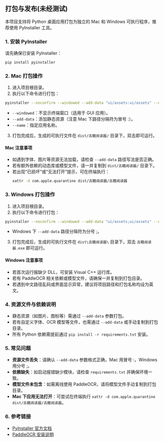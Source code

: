 
## 打包与发布(未经测试)

本项目支持将 Python 桌面应用打包为独立的 Mac 和 Windows 可执行程序，推荐使用 PyInstaller 工具。

### 1. 安装 PyInstaller

请先确保已安装 PyInstaller：

```bash
pip install pyinstaller
```

### 2. Mac 打包操作

1. 进入项目根目录。
2. 执行以下命令进行打包：

```bash
pyinstaller --noconfirm --windowed --add-data "ui/assets:ui/assets" --name "古籍阅读器" main.py
```

- `--windowed`：不显示终端窗口（适用于 GUI 应用）。
- `--add-data`：添加静态资源（注意 Mac 下路径分隔符为冒号 :）。
- `--name`：指定应用名称。

3. 打包完成后，生成的可执行文件在 `dist/古籍阅读器/` 目录下，双击即可运行。

#### Mac 注意事项

- 如遇到字体、图片等资源无法加载，请检查 `--add-data` 路径写法是否正确。
- 若有额外依赖的动态库或模型文件，请一并复制到 `dist/古籍阅读器/` 目录下。
- 若出现“已损坏”或“无法打开”提示，可在终端执行：
  ```bash
  xattr -d com.apple.quarantine dist/古籍阅读器/古籍阅读器
  ```

### 3. Windows 打包操作

1. 进入项目根目录。
2. 执行以下命令进行打包：

```bash
pyinstaller --noconfirm --windowed --add-data "ui/assets;ui/assets" --name "古籍阅读器" main.py
```

- Windows 下 `--add-data` 路径分隔符为分号 ;。

3. 打包完成后，生成的可执行文件在 `dist\古籍阅读器\` 目录下，双击 `古籍阅读器.exe` 即可运行。

#### Windows 注意事项

- 若首次运行报缺少 DLL，可安装 Visual C++ 运行库。
- 若有 PaddleOCR 相关依赖或模型文件，请确保一并复制到打包目录。
- 若遇到中文路径乱码或界面显示异常，建议将项目路径和打包名称均设为英文。

### 4. 资源文件与依赖说明

- 静态资源（如图片、图标等）需通过 `--add-data` 参数打包。
- 若有自定义字体、OCR 模型等文件，也需通过 `--add-data` 或手动复制到打包目录。
- 所有 Python 依赖需提前通过 `pip install -r requirements.txt` 安装。

### 5. 常见问题

- **资源文件丢失**：请确认 `--add-data` 参数格式正确，Mac 用冒号 :，Windows 用分号 ;。
- **依赖缺失**：如启动报错缺少模块，请检查 `requirements.txt` 并确保环境一致。
- **模型文件未包含**：如需离线使用 PaddleOCR，请将模型文件手动复制到打包目录。
- **Mac 下应用无法打开**：可尝试在终端执行 `xattr -d com.apple.quarantine dist/古籍阅读器/古籍阅读器`。

### 6. 参考链接

- [PyInstaller 官方文档](https://pyinstaller.org/)
- [PaddleOCR 安装说明](https://www.paddlepaddle.org.cn/install/quick?docurl=undefined)